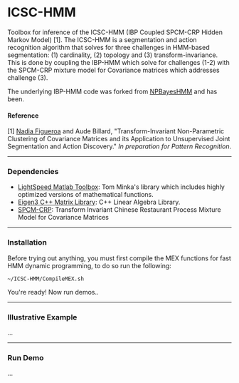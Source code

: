 # ICSC-HMM

Toolbox for inference of the ICSC-HMM (IBP Coupled SPCM-CRP Hidden Markov Model) [1]. The ICSC-HMM is a segmentation and action recognition algorithm that solves for three challenges in HMM-based segmentation: (1) cardinality, (2) topology and (3) transform-invariance. This is done by coupling the IBP-HMM which solve for challenges (1-2) with the SPCM-CRP mixture model for Covariance matrices which addresses challenge (3).

The underlying IBP-HMM code was forked from [NPBayesHMM](https://github.com/michaelchughes/NPBayesHMM) and has been.

#### Reference
[1] [Nadia Figueroa](http://lasa.epfl.ch/people/member.php?SCIPER=238387) and Aude Billard, "Transform-Invariant Non-Parametric Clustering of Covariance Matrices and its Application to Unsupervised Joint Segmentation and Action Discovery." *In preparation for Pattern Recognition*. 

---

### Dependencies
- [LightSpeed Matlab Toolbox](https://github.com/tminka/lightspeed): Tom Minka's library which includes highly optimized versions of mathematical functions.
- [Eigen3 C++ Matrix Library](http://eigen.tuxfamily.org/index.php?title=Main_Page): C++ Linear Algebra Library.
- [SPCM-CRP](https://github.com/nbfigueroa/SPCM-CRP.git): Transform Invariant Chinese Restaurant Process Mixture Model for Covariance Matrices

---
### Installation
Before trying out anything, you must first compile the MEX functions for fast HMM dynamic programming, to do so run the following:
```
~/ICSC-HMM/CompileMEX.sh
```

You're ready! Now run demos..

---
### Illustrative Example

...

---


### Run Demo

...
